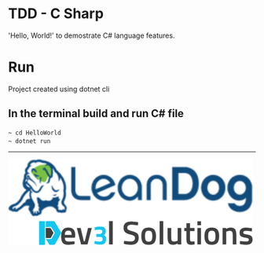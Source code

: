 # TDD - C Sharp

'Hello, World!' to demostrate C# language features.


# Run

Project created using dotnet cli

## In the terminal build and run C# file

```bash
~ cd HelloWorld
~ dotnet run
```


---

![](/assets/dev3l-solutions-logo-lean-dog.png)
